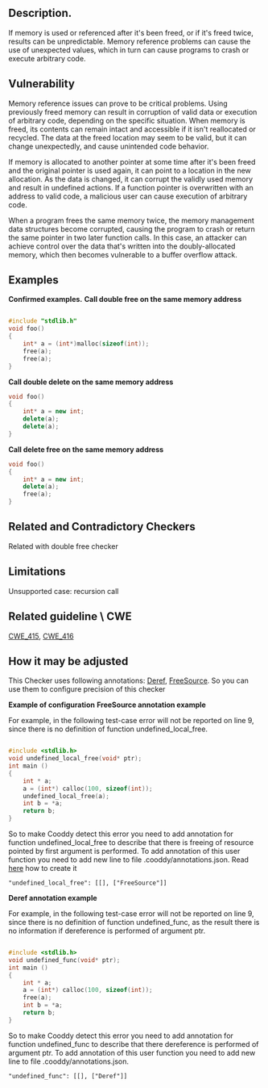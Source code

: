 ## Description.
If memory is used or referenced after it's been freed, or if it's freed twice, results can be unpredictable. Memory reference problems can cause the use of unexpected values, which in turn can cause programs to crash or execute arbitrary code.  

## Vulnerability
Memory reference issues can prove to be critical problems. Using previously freed memory can result in corruption of valid data or execution of arbitrary code, depending on the specific situation. When memory is freed, its contents can remain intact and accessible if it isn't reallocated or recycled. The data at the freed location may seem to be valid, but it can change unexpectedly, and cause unintended code behavior.


If memory is allocated to another pointer at some time after it's been freed and the original pointer is used again, it can point to a location in the new allocation. As the data is changed, it can corrupt the validly used memory and result in undefined actions. If a function pointer is overwritten with an address to valid code, a malicious user can cause execution of arbitrary code.


When a program frees the same memory twice, the memory management data structures become corrupted, causing the program to crash or return the same pointer in two later function calls. In this case, an attacker can achieve control over the data that's written into the doubly-allocated memory, which then becomes vulnerable to a buffer overflow attack.

## Examples
**Confirmed examples.**
**Call double free on the same memory address**

```cpp

#include "stdlib.h" 
void foo()
{
    int* a = (int*)malloc(sizeof(int));
    free(a);
    free(a);
}
```


**Call double delete on the same memory address**

```cpp
void foo()
{
    int* a = new int;
    delete(a);
    delete(a);
}
```


**Call delete free on the same memory address**

```cpp
void foo()
{
    int* a = new int;
    delete(a);
    free(a);
}
```

## Related and Contradictory Checkers
Related with double free checker

## Limitations
Unsupported case: recursion call

## Related guideline \ CWE
[CWE_415](https://cwe.mitre.org/data/definitions/415.md), [CWE_416](https://cwe.mitre.org/data/definitions/416.md)

## How it may be adjusted
This Checker uses following annotations: [Deref](Annotations.md), [FreeSource](Annotations.md). So you can use them to configure precision of this checker


**Example of configuration**
**FreeSource annotation example**


For example, in the following test-case error will not be reported on line 9, since there is no definition of function undefined_local_free.




```cpp

#include <stdlib.h>
void undefined_local_free(void* ptr);
int main ()
{
    int * a;
    a = (int*) calloc(100, sizeof(int));
    undefined_local_free(a);
    int b = *a;
    return b;
}
```


So to make Cooddy detect this error you need to add annotation for function undefined_local_free to describe that there is freeing of resource pointed by first argument is performed. To add annotation of this user function you need to add new line to file .cooddy/annotations.json. Read [here](Annotations.md) how to create it 




```
"undefined_local_free": [[], ["FreeSource"]]
```


**Deref annotation example**


For example, in the following test-case error will not be reported on line 9, since there is no definition of function undefined_func, as the result there is no information if dereference is performed of argument ptr.




```cpp

#include <stdlib.h>
void undefined_func(void* ptr);
int main ()
{
    int * a;
    a = (int*) calloc(100, sizeof(int));
    free(a);
    int b = *a;
    return b;
}
```


So to make Cooddy detect this error you need to add annotation for function undefined_func to describe that there dereference is performed of argument ptr. To add annotation of this user function you need to add new line to file .cooddy/annotations.json.




```
"undefined_func": [[], ["Deref"]]
```
